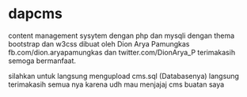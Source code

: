 # dapcms
content management sysytem dengan php dan mysqli dengan thema bootstrap dan w3css
dibuat oleh Dion Arya Pamungkas
fb.com/dion.aryapamungkas dan twitter.com/DionArya_P terimakasih semoga bermanfaat.

silahkan untuk langsung mengupload cms.sql (Databasenya) langsung terimakasih semua nya karena udh mau menjajaj cms buatan saya
